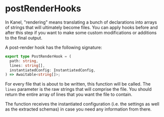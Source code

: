 # postRenderHooks

In Kanel, "rendering" means translating a bunch of declarations into arrays of strings that will ultimately become files.
You can apply hooks before and after this step if you want to make some custom modifications or additions to the final output.

A post-render hook has the following signature:

```typescript
export type PostRenderHook = (
  path: string,
  lines: string[],
  instantiatedConfig: InstantiatedConfig,
) => Awaitable<string[]>;
```

For every file that is about to be written, this function will be called. The `lines` parameter is the raw strings that will comprise the file. You should return the entire array of lines that you want the file to contain.

The function receives the instantiated configuration (i.e. the settings as well as the extracted schemas) in case you need any information from there.
